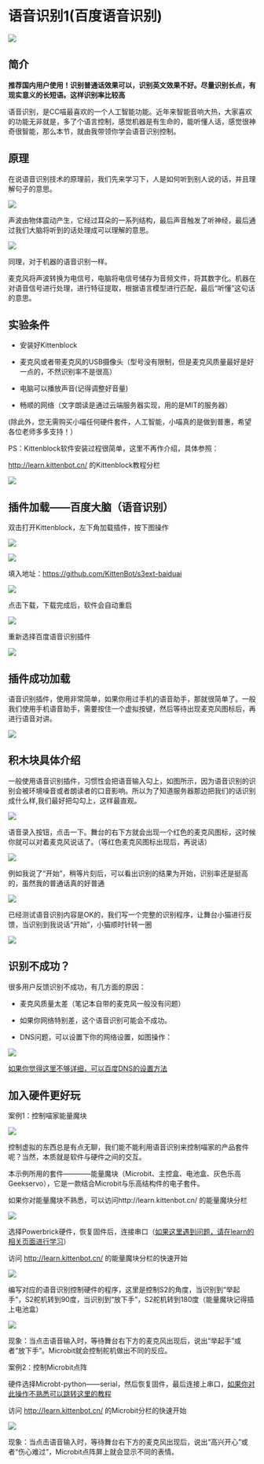 # 语音识别1(百度语音识别)

![](./images/c03_13.png)

## 简介

**推荐国内用户使用！识别普通话效果可以，识别英文效果不好。尽量识别长点，有现实意义的长短语。这样识别率比较高**

语音识别，是CC喵最喜欢的一个人工智能功能。近年来智能音响大热，大家喜欢的功能无非就是，多了个语言控制，感觉机器是有生命的，能听懂人话，感觉很神奇很智能，那么本节，就由我带领你学会语音识别控制。



## 原理

在说语音识别技术的原理前，我们先来学习下，人是如何听到别人说的话，并且理解句子的意思。

![](./images/c03_12.png)

声波由物体震动产生，它经过耳朵的一系列结构，最后声音触发了听神经，最后通过我们大脑将听到的话处理成可以理解的意思。

![](./images/c03_14.png)

同理，对于机器的语音识别一样。

麦克风将声波转换为电信号，电脑将电信号储存为音频文件，将其数字化。机器在对语音信号进行处理，进行特征提取，根据语言模型进行匹配，最后“听懂”这句话的意思。

## 实验条件

- 安装好Kittenblock

- 麦克风或者带麦克风的USB摄像头（型号没有限制，但是麦克风质量最好是好一点的，不然识别率不是很高）

- 电脑可以播放声音(记得调整好音量)

- 畅顺的网络（文字朗读是通过云端服务器实现，用的是MIT的服务器）


(除此外，您无需购买小喵任何硬件套件，人工智能，小喵真的是做到普惠，希望各位老师多多支持！）

PS：Kittenblock软件安装过程很简单，这里不再作介绍，具体参照：

http://learn.kittenbot.cn/ 的Kittenblock教程分栏

![](./images/c01_16.png)

## 插件加载——百度大脑（语音识别）

双击打开Kittenblock，左下角加载插件，按下图操作

![](./images/c01_01.png)

![](./images/c12_01.png)

填入地址：https://github.com/KittenBot/s3ext-baiduai

![](./images/c12_02.png)

点击下载，下载完成后，软件会自动重启

![](./images/c12_03.png)

重新选择百度语音识别插件

![](./images/c12_04.png)

## 插件成功加载

语音识别插件，使用非常简单，如果你用过手机的语音助手，那就很简单了。一般我们使用手机语音助手，需要按住一个虚拟按键，然后等待出现麦克风图标后，再进行语音对讲。

![](./images/c12_05.png)

## 积木块具体介绍

一般使用语音识别插件，习惯性会把语音输入勾上，如图所示，因为语音识别的识别会被环境噪音或者朗读者的口音影响。所以为了知道服务器那边把我们的话识别成什么样,我们最好把勾勾上，这样最直观。

![](./images/c12_06.png)

语音录入按钮，点击一下。舞台的右下方就会出现一个红色的麦克风图标，这时候你就可以对着麦克风说话了。（等红色麦克风图标出现后，再说话）

![](./images/c12_07.png)

例如我说了“开始”，稍等片刻后，可以看出识别的结果为开始，识别率还是挺高的，虽然我的普通话真的好普通

![](./images/c12_08.png)

已经测试语音识别内容是OK的，我们写一个完整的识别程序，让舞台小猫进行反馈，当识别到我说话“开始”，小猫顺时针转一圈

![](./images/c12_09.png)

## 识别不成功？

很多用户反馈识别不成功，有几方面的原因：

- 麦克风质量太差（笔记本自带的麦克风一般没有问题）

- 如果你网络特别差，这个语音识别可能会不成功。

- DNS问题，可以设置下你的网络设置，如图操作：

![](./images/c03_10.png)

[如果你觉得这里不够详细，可以百度DNS的设置方法](https://jingyan.baidu.com/article/046a7b3e934bf5f9c27fa9f0.html)

## 加入硬件更好玩

案例1：控制喵家能量魔块

![](./images/c03_16.png)

控制虚拟的东西总是有点无聊，我们能不能利用语音识别来控制喵家的产品套件呢？当然，本质就是软件与硬件之间的交互。

本示例所用的套件————能量魔块（Microbit、主控盒、电池盒、灰色乐高Geekservo），它是一款结合Microbit与乐高结构件的电子套件。

如果你对能量魔块不熟悉，可以访问http://learn.kittenbot.cn/ 的能量魔块分栏

![](./images/c03_15.png)
 
选择Powerbrick硬件，恢复固件后，连接串口（[如果这里遇到问题，请在learn的相关页面进行学习](http://learn.kittenbot.cn/zh_CN/latest/powerbrick_KB/index.html)）

访问 http://learn.kittenbot.cn/ 的能量魔块分栏的快速开始

![](./images/c03_09.png)

编写对应的语音识别控制硬件的程序，这里是控制S2的角度，当识别到“举起手”，S2舵机转到90度，当识别到“放下手”，S2舵机转到180度（能量魔块记得插上电池盒）

![](./images/c12_10.png)

现象：当点击语音输入时，等待舞台右下方的麦克风出现后，说出“举起手”或者“放下手”。Microbit就会控制舵机做出不同的反应。

案例2：控制Microbit点阵

硬件选择Microbt-python——serial，然后恢复固件，最后连接上串口，[如果你对此操作不熟悉可以跳转这里的教程](http://learn.kittenbot.cn/zh_CN/latest/microbit/microbit_kittenblock/03microbit%E4%BD%BF%E7%94%A8%E5%9C%A8%E7%BA%BF%E8%B0%83%E8%AF%95%E6%A8%A1%E5%BC%8F.html)

访问 http://learn.kittenbot.cn/ 的Microbit分栏的快速开始

![](./images/c12_11.png)

现象：当点击语音输入时，等待舞台右下方的麦克风出现后，说出“高兴开心”或者“伤心难过”，Microbit点阵屏上就会显示不同的表情。